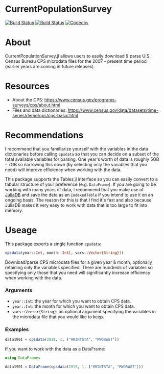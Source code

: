 # CurrentPopulationSurvey

[![Build Status](https://travis-ci.com/mthelm85/CurrentPopulationSurvey.jl.svg?branch=master)](https://travis-ci.com/mthelm85/CurrentPopulationSurvey.jl)
[![Build Status](https://ci.appveyor.com/api/projects/status/github/mthelm85/CurrentPopulationSurvey.jl?svg=true)](https://ci.appveyor.com/project/mthelm85/CurrentPopulationSurvey-jl)
[![Codecov](https://codecov.io/gh/mthelm85/CurrentPopulationSurvey.jl/branch/master/graph/badge.svg)](https://codecov.io/gh/mthelm85/CurrentPopulationSurvey.jl)

# About

CurrentPopulationSurvey.jl allows users to easily download & parse U.S. Census Bureau CPS microdata files for the 2007 - present time period (earlier years are coming in future releases).

# Resources

- About the CPS: https://www.census.gov/programs-surveys/cps/about.html
- Files and data dictionaries: https://www.census.gov/data/datasets/time-series/demo/cps/cps-basic.html

# Recommendations

I recommend that you familiarize yourself with the variables in the data dictionaries before calling ```cpsdata``` so that you can decide on a subset of the total available variables for parsing. One year's worth of data is roughly 5GB - 7GB so narrowing this down (by selecting only the variables that you need) will improve efficiency when working with the data.

This package supports the Tables.jl interface so you can easily convert to a tabular structure of your preference (e.g. `DataFrame`). If you are going to be working with many years of data, I recommend that you make use of [JuliaDB](https://juliadb.org/) and save the data as an ```IndexedTable``` if you intend to use it on an ongoing basis. The reason for this is that I find it's fast and also because JuliaDB makes it very easy to work with data that is too large to fit into memory.

# Useage

This package exports a single function ```cpsdata```:

```julia
cpsdata(year::Int, month::Int[, vars::Vector{String}])
```

Download/parse CPS microdata files for a given year & month, optionally retaining only the variables specified.
There are hundreds of variables so specifying only those that you need will significantly increase
efficiency when working with the data.

### Arguments
- `year::Int`: the year for which you want to obtain CPS data.
- `year::Int`: the month for which you want to obtain CPS data.
- `vars::Vector{String}`: an optional argument specifying the variables in the microdata file that you
would like to keep.

### Examples

```julia
data1901 = cpsdata(2019, 1, ["HRINTSTA", "PWORWGT"])
```

If you want to work with the data as a DataFrame:

```julia
using DataFrames

data1901 = DataFrame(cpsdata(2019, 1, ["HRINTSTA", "PWORWGT"]))
```